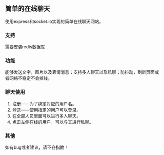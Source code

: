 ## 简单的在线聊天

使用express和socket.io实现的简单在线聊天网站。

### 支持

需要安装redis数据库

### 功能

能够发送文字，图片以及表情消息；支持多人聊天以及私聊；防抖动，刷新页面或者网络不稳定不会掉线。

### 聊天使用

1. 注册——为了绑定对应的用户名。
2. 登录——使用指定的用户可以登录。
3. 在全部人员里面可以进行多人聊天。
4. 点击左侧在线的用户，可以与其进行私聊。

### 其他

如有bug或者建议，请不吝指教！
